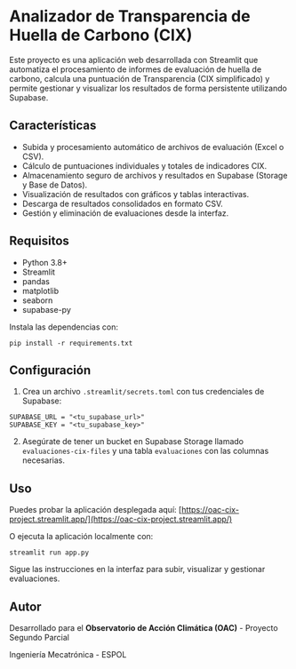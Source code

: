 # Analizador de Transparencia de Huella de Carbono (CIX)

Este proyecto es una aplicación web desarrollada con Streamlit que automatiza el procesamiento de informes de evaluación de huella de carbono, calcula una puntuación de Transparencia (CIX simplificado) y permite gestionar y visualizar los resultados de forma persistente utilizando Supabase.

## Características
- Subida y procesamiento automático de archivos de evaluación (Excel o CSV).
- Cálculo de puntuaciones individuales y totales de indicadores CIX.
- Almacenamiento seguro de archivos y resultados en Supabase (Storage y Base de Datos).
- Visualización de resultados con gráficos y tablas interactivas.
- Descarga de resultados consolidados en formato CSV.
- Gestión y eliminación de evaluaciones desde la interfaz.

## Requisitos
- Python 3.8+
- Streamlit
- pandas
- matplotlib
- seaborn
- supabase-py

Instala las dependencias con:

```
pip install -r requirements.txt
```

## Configuración
1. Crea un archivo `.streamlit/secrets.toml` con tus credenciales de Supabase:

```
SUPABASE_URL = "<tu_supabase_url>"
SUPABASE_KEY = "<tu_supabase_key>"
```

2. Asegúrate de tener un bucket en Supabase Storage llamado `evaluaciones-cix-files` y una tabla `evaluaciones` con las columnas necesarias.


## Uso

Puedes probar la aplicación desplegada aquí: [https://oac-cix-project.streamlit.app/](https://oac-cix-project.streamlit.app/)

O ejecuta la aplicación localmente con:

```
streamlit run app.py
```

Sigue las instrucciones en la interfaz para subir, visualizar y gestionar evaluaciones.

## Autor
Desarrollado para el **Observatorio de Acción Climática (OAC)** - Proyecto Segundo Parcial

Ingeniería Mecatrónica - ESPOL
